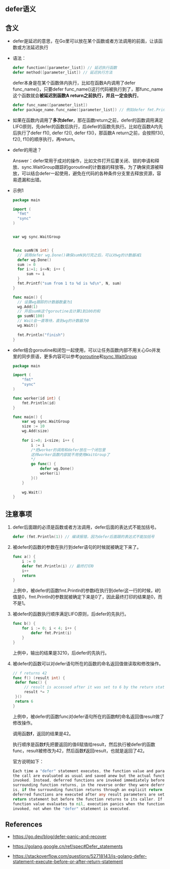 ## defer语义

## 含义

* defer是延迟的意思，在Go里可以放在某个函数或者方法调用的前面，让该函数或方法延迟执行

* 语法：

  ```go
  defer function([parameter_list]) // 延迟执行函数
  defer method([parameter_list]) // 延迟执行方法
  ```

  defer本身是在某个函数体内执行，比如在函数A内调用了defer func_name()，只要defer func_name()这行代码被执行到了，那func_name这个函数就会**被延迟到函数A return之前执行，并且一定会执行**。 

  ```go
  defer func_name([parameter_list])
  defer package_name.func_name([parameter_list]) // 例如defer fmt.Println("blabla")
  ```

* 如果在函数内调用了**多次defer**，那在函数return之前，defer的函数调用满足LIFO原则，先defer的函数后执行，后defer的函数先执行。比如在函数A内先后执行了defer f1(), defer f2(), defer f3()，那函数A return之前，会按照f3(), f2(), f1()的顺序执行，再return。

* defer的用途？

  Answer：defer常用于成对的操作，比如文件打开后要关闭、锁的申请和释放、sync.WaitGroup跟踪的goroutine的计数器的释放等。为了确保资源被释放，可以结合defer一起使用，避免在代码的各种条件分支里去释放资源，容易遗漏和出错。

* 示例1

  ```go
  package main
  
  import (
  	"fmt"
  	"sync"
  )
  
  
  var wg sync.WaitGroup
  
  
  func sumN(N int) {
  	// 调用defer wg.Done()确保sumN执行完之后，可以对wg的计数器减1
  	defer wg.Done()
  	sum := 0
  	for i:=1; i<=N; i++ {
  		sum += i
  	}
  	fmt.Printf("sum from 1 to %d is %d\n", N, sum)
  }
  
  func main() {
  	// 设置wg跟踪的计数器数量为1
  	wg.Add(1)
  	// 开启sumN这个goroutine去计算1到100的和
  	go sumN(100)
  	// Wait会一直等待，直到wg的计数器为0
  	wg.Wait()
  	
  	fmt.Println("finish")		
  }
  ```

* defer结合goroutine和闭包一起使用，可以让任务函数内部不用关心Go并发里的同步原语，更多内容可以参考[goroutine](./workspace/lesson19)和[sync.WaitGroup](./workspace/lesson21)

  ```go
  package main
  
  import (
      "fmt"
      "sync"
  )
  
  func worker(id int) {
      fmt.Println(id)
  }
  
  func main() {
      var wg sync.WaitGroup
      size := 10
      wg.Add(size)
      
      for i:=0; i<size; i++ {
          i := i 
          /*把worker的调用和defer放在一个闭包里
          这样worker函数内部就不用使用WaitGroup了
          */
          go func() {
              defer wg.Done()
              worker(i)
          }()
      }
      
      wg.Wait()
  }
  ```



## 注意事项

1. defer后面跟的必须是函数或者方法调用，defer后面的表达式不能加括号。

   ```go
   defer (fmt.Println(1)) // 编译报错，因为defer后面跟的表达式不能加括号
   ```

2. 被defer的函数的参数在执行到defer语句的时候就被确定下来了。

   ```go
   func a() {
       i := 0
       defer fmt.Println(i) // 最终打印0
       i++
       return
   }
   ```

   上例中，被defer的函数fmt.Println的参数**i**在执行到defer这一行的时候，**i**的值是0，fmt.Println的参数就被确定下来是0了，因此最终打印的结果是0，而不是1。

3. 被defer的函数执行顺序满足LIFO原则，后defer的先执行。

   ```go
   func b() {
       for i := 0; i < 4; i++ {
           defer fmt.Print(i)
       }
   }
   ```

   上例中，输出的结果是3210，后defer的先执行。

4. 被defer的函数可以对defer语句所在的函数的命名返回值做读取和修改操作。

   ```go
   // f returns 42
   func f() (result int) {
   	defer func() {
   		// result is accessed after it was set to 6 by the return statement
   		result *= 7
   	}()
   	return 6
   }
   ```

   上例中，被defer的函数func对defer语句所在的函数**f**的命名返回值result做了修改操作。

   调用函数**f**，返回的结果是42。

   执行顺序是函数**f**先把要返回的值6赋值给result，然后执行被defer的函数func，result被修改为42，然后函数**f**返回result，也就是返回了42。

   官方说明如下：

   ```go
   Each time a "defer" statement executes, the function value and parameters to
   the call are evaluated as usual and saved anew but the actual function is not 
   invoked. Instead, deferred functions are invoked immediately before the 
   surrounding function returns, in the reverse order they were deferred. That
   is, if the surrounding function returns through an explicit return statement, 
   deferred functions are executed after any result parameters are set by that 
   return statement but before the function returns to its caller. If a deferred
   function value evaluates to nil, execution panics when the function is 
   invoked, not when the "defer" statement is executed.
   ```

   


## References

* https://go.dev/blog/defer-panic-and-recover
* https://golang.google.cn/ref/spec#Defer_statements

* https://stackoverflow.com/questions/52718143/is-golang-defer-statement-execute-before-or-after-return-statement
